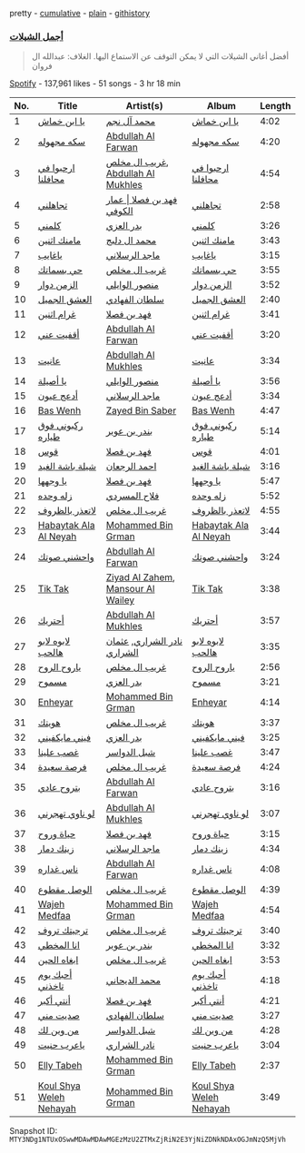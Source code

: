 pretty - [cumulative](/playlists/cumulative/37i9dQZF1DWTZ8jTY8g4MU.md) - [plain](/playlists/plain/37i9dQZF1DWTZ8jTY8g4MU) - [githistory](https://github.githistory.xyz/mackorone/spotify-playlist-archive/blob/main/playlists/plain/37i9dQZF1DWTZ8jTY8g4MU)

### [ أجمل الشيلات](https://open.spotify.com/playlist/37i9dQZF1DWTZ8jTY8g4MU)

> أفضل أغاني الشيلات التي لا يمكن التوقف عن الاستماع اليها\. الغلاف: عبدالله ال فروان

[Spotify](https://open.spotify.com/user/spotify) - 137,961 likes - 51 songs - 3 hr 18 min

| No. | Title | Artist(s) | Album | Length |
|---|---|---|---|---|
| 1 | [‎يا ابن خماش](https://open.spotify.com/track/5poJi9KfMINtm0sZ06nSoD) | [محمد آل نجم](https://open.spotify.com/artist/6XFaew6NT18YAjTawaYaTI) | [‎يا ابن خماش](https://open.spotify.com/album/74qnorGX715jcLNRMmMSds) | 4:02 |
| 2 | [سكه مجهوله](https://open.spotify.com/track/7gjSyunjwABlGVRnqyzmXi) | [Abdullah Al Farwan](https://open.spotify.com/artist/7zjX652bWyemXyFFVhBnch) | [سكه مجهوله](https://open.spotify.com/album/3YwV5Rkiq1ZJrcdXP4bV5M) | 4:20 |
| 3 | [ارحبوا في محافلنا](https://open.spotify.com/track/2a1pjwjBwXjRKtbcxB43t0) | [غريب ال مخلص](https://open.spotify.com/artist/4uiWNcw39r8x9YG4WtoQep), [Abdullah Al Mukhles](https://open.spotify.com/artist/6SdRVw4NGUDFrTbWHXaUbH) | [ارحبوا في محافلنا](https://open.spotify.com/album/1aWnu4kphrgnc6VCmk9Mqc) | 4:54 |
| 4 | [تجاهلني](https://open.spotify.com/track/6KGGBeH3rOopzg40XZ6Ser) | [فهد بن فصلا \| عمار الكوفي](https://open.spotify.com/artist/3kOlunmQrCQNixsuyALR7q) | [تجاهلني](https://open.spotify.com/album/3JD3t04qrQnYYq7mwoSS1F) | 2:58 |
| 5 | [كلمني](https://open.spotify.com/track/4SWldutKma2NvU850zeEkd) | [بدر العزي](https://open.spotify.com/artist/3JgiCW6Za1Pvg0dnz7xsjy) | [كلمني](https://open.spotify.com/album/04aRoZxBPhR6aYvTkC7f6F) | 3:26 |
| 6 | [مامنك اثنين](https://open.spotify.com/track/35EGTBHsIEIfGhxLyAriZy) | [محمد ال دلبج](https://open.spotify.com/artist/5XG8NKC339RvmX5uMkrwT6) | [مامنك اثنين](https://open.spotify.com/album/0IhhAgrgoiOeSHDJwokJzZ) | 3:43 |
| 7 | [ياغايب](https://open.spotify.com/track/0H66amn66zZeVCCXjUTdMS) | [ماجد الرسلاني](https://open.spotify.com/artist/1TrcFvtMbJqhog5XVABHlm) | [ياغايب](https://open.spotify.com/album/48GgeOcOFdhU2bVLLfqyzn) | 3:15 |
| 8 | [حي بسماتك](https://open.spotify.com/track/28jNmt1G200EdfkK2Utn27) | [غريب ال مخلص](https://open.spotify.com/artist/4uiWNcw39r8x9YG4WtoQep) | [حي بسماتك](https://open.spotify.com/album/7bUt6Wh4zVL1aKbRox63Pp) | 3:55 |
| 9 | [الزمن دوار](https://open.spotify.com/track/1CTX0NAUvAZN3X2rUhoqfR) | [منصور الوايلي](https://open.spotify.com/artist/6wgdTtjcI9FJnFJuJz70C4) | [الزمن دوار](https://open.spotify.com/album/2PF6wJILCDKZ8mAHci19Eu) | 3:52 |
| 10 | [العشق الجميل](https://open.spotify.com/track/1E6NxvgjVll87cMrMZPZhq) | [سلطان الفهادي](https://open.spotify.com/artist/2O4xS58wSf51BKELtixdQu) | [العشق الجميل](https://open.spotify.com/album/6hRg311Va2xhZ5PUOiHajd) | 2:40 |
| 11 | [غرام اثنين](https://open.spotify.com/track/2njDH5SC3ETAiGb484I9BR) | [فهد بن فصلا](https://open.spotify.com/artist/7DSLsFX6LgWuz3bJbPNfWg) | [غرام اثنين](https://open.spotify.com/album/05Ypu2Ubz44KiU1FOYfTcV) | 3:41 |
| 12 | [أقفيت عني](https://open.spotify.com/track/3NqFypg1KvwHt1yh2jjquf) | [Abdullah Al Farwan](https://open.spotify.com/artist/7zjX652bWyemXyFFVhBnch) | [أقفيت عني](https://open.spotify.com/album/23sa1SHSAO6y29snCLu9El) | 3:20 |
| 13 | [عانيت](https://open.spotify.com/track/3DroenSNiI6sL5rnIllhMm) | [Abdullah Al Mukhles](https://open.spotify.com/artist/6SdRVw4NGUDFrTbWHXaUbH) | [عانيت](https://open.spotify.com/album/5lWxUg5WofsxuofnaSiXar) | 3:34 |
| 14 | [يا أصيلة](https://open.spotify.com/track/4HqBacXw1IKtaL9eQNhJ12) | [منصور الوايلي](https://open.spotify.com/artist/6wgdTtjcI9FJnFJuJz70C4) | [يا أصيلة](https://open.spotify.com/album/5uBPZ8QDsSL3xaZ6F9Pbws) | 3:56 |
| 15 | [أدعج عيون](https://open.spotify.com/track/3L0rLqS7wCn0qi7D5kgEQ0) | [ماجد الرسلاني](https://open.spotify.com/artist/1TrcFvtMbJqhog5XVABHlm) | [أدعج عيون](https://open.spotify.com/album/5cOcNb7qAXUcskBBe2tk6i) | 3:34 |
| 16 | [Bas Wenh](https://open.spotify.com/track/50b8yDKb6RDZtaxMYN3PUe) | [Zayed Bin Saber](https://open.spotify.com/artist/0TNuRg9zAJbDy4chgGD4Cs) | [Bas Wenh](https://open.spotify.com/album/4esCyXD8PmyQ2ctfE0asUA) | 4:47 |
| 17 | [ركبوني فوق طياره](https://open.spotify.com/track/4DLRpoNORbVCoJDyHAAkQN) | [بندر بن عوير](https://open.spotify.com/artist/3AEPOScEpyXGfeHa3scvkm) | [ركبوني فوق طياره](https://open.spotify.com/album/4z82K4NZ8c5UcZQ2Y3Izyv) | 5:14 |
| 18 | [قوس](https://open.spotify.com/track/0rPpEWXp2XynC2CX1jyGk8) | [فهد بن فصلا](https://open.spotify.com/artist/7DSLsFX6LgWuz3bJbPNfWg) | [قوس](https://open.spotify.com/album/79xWt8UkQRMA0rM1z3BAJR) | 4:01 |
| 19 | [شيلة باشة الغيد](https://open.spotify.com/track/1cpFmgqr8gAX0XDhju3fem) | [احمد الرجعان](https://open.spotify.com/artist/0xGGbhWB0r6qFy00mvn2VS) | [شيلة باشة الغيد](https://open.spotify.com/album/65SWMjnQNZACKRFZIrbnpd) | 3:16 |
| 20 | [يا وجهها](https://open.spotify.com/track/22pv1j3A9If7qKkav4LQTu) | [فهد بن فصلا](https://open.spotify.com/artist/7DSLsFX6LgWuz3bJbPNfWg) | [يا وجهها](https://open.spotify.com/album/5UiBSqN7lz3e3XJ70gqrx8) | 5:47 |
| 21 | [زله وحده](https://open.spotify.com/track/7sjZX9RQ3zY1C925ro4p9H) | [فلاح المسردي](https://open.spotify.com/artist/21Thm4pTSbEQCsFEbausED) | [زله وحده](https://open.spotify.com/album/59TT0Uwjy06Ai5rFXBo7Ll) | 5:52 |
| 22 | [لاتعذر بالظروف](https://open.spotify.com/track/6Zl2iYbn19E3fUBTOINUWO) | [غريب ال مخلص](https://open.spotify.com/artist/4uiWNcw39r8x9YG4WtoQep) | [لاتعذر بالظروف](https://open.spotify.com/album/4hUyuPy4VPjYpVcrwjjmri) | 4:55 |
| 23 | [Habaytak Ala Al Neyah](https://open.spotify.com/track/0xl46usu5ZBufvkdYkuKY1) | [Mohammed Bin Grman](https://open.spotify.com/artist/5uFWoNmwcCxpZSq3RToSGr) | [Habaytak Ala Al Neyah](https://open.spotify.com/album/59qBTIrOfTRjulbO9gyq9e) | 3:44 |
| 24 | [واحشني صوتك](https://open.spotify.com/track/2VRiaExIA3x2AAyp371YWg) | [Abdullah Al Farwan](https://open.spotify.com/artist/7zjX652bWyemXyFFVhBnch) | [واحشني صوتك](https://open.spotify.com/album/22xwq4P9SmJdYV0pdoZRhX) | 3:24 |
| 25 | [Tik Tak](https://open.spotify.com/track/37Dij6t00vGWiebXZBqCtB) | [Ziyad Al Zahem](https://open.spotify.com/artist/6X48LcVZiaJrHUdyhikE08), [Mansour Al Wailey](https://open.spotify.com/artist/0Qij0wHzhhvpitpc9KzX6U) | [Tik Tak](https://open.spotify.com/album/57xSDIcbzJUCalSL79eOzX) | 3:38 |
| 26 | [أحتريك](https://open.spotify.com/track/5FjKhYscQDj7YFFM4uvppR) | [Abdullah Al Mukhles](https://open.spotify.com/artist/6SdRVw4NGUDFrTbWHXaUbH) | [أحتريك](https://open.spotify.com/album/1JxCQVjV6gFjKa29pTX4uR) | 3:57 |
| 27 | [لابوه لابو هالحب](https://open.spotify.com/track/5XebGkoQ956PgZOX2YQB2v) | [نادر الشراري](https://open.spotify.com/artist/6TO4yttkJH47KzzQEQXTKm), [عثمان الشراري](https://open.spotify.com/artist/0YsNrTZe7uAUGwdPmLPNgT) | [لابوه لابو هالحب](https://open.spotify.com/album/61wffZ8ddJ6YQdY7os9PWp) | 3:35 |
| 28 | [ياروح الروح](https://open.spotify.com/track/2mdLayaVobaBpMFbbecPXC) | [غريب ال مخلص](https://open.spotify.com/artist/4uiWNcw39r8x9YG4WtoQep) | [ياروح الروح](https://open.spotify.com/album/5dTsNHlqR9RWphiGRawNgY) | 2:56 |
| 29 | [مسموح](https://open.spotify.com/track/47vhMaoRykFM1C4HspBXG0) | [بدر العزي](https://open.spotify.com/artist/3JgiCW6Za1Pvg0dnz7xsjy) | [مسموح](https://open.spotify.com/album/2sE39ge2pRfWG4UGdaqd0Q) | 3:21 |
| 30 | [Enheyar](https://open.spotify.com/track/5b5zrTUzRp5KJOoL2OQIgO) | [Mohammed Bin Grman](https://open.spotify.com/artist/5uFWoNmwcCxpZSq3RToSGr) | [Enheyar](https://open.spotify.com/album/0Vc6YHz9gYi7XibM8GJiw9) | 4:14 |
| 31 | [هويتك](https://open.spotify.com/track/2wCwMq1udMs7TbMpFg13D2) | [غريب ال مخلص](https://open.spotify.com/artist/4uiWNcw39r8x9YG4WtoQep) | [هويتك](https://open.spotify.com/album/2OX0k9xbA3TaBCL5NWl3mN) | 3:37 |
| 32 | [فيني مايكفيني](https://open.spotify.com/track/5np7Iyt9i8EDmKSpSVJR58) | [بدر العزي](https://open.spotify.com/artist/3JgiCW6Za1Pvg0dnz7xsjy) | [فيني مايكفيني](https://open.spotify.com/album/3x0qCf5FPJ96XQS1X4xUvt) | 3:25 |
| 33 | [غصب علينا](https://open.spotify.com/track/6yNbgI21IGouhgPQ5UkrA3) | [شبل الدواسر](https://open.spotify.com/artist/2Nr9HFrird38vSsf663IR3) | [غصب علينا](https://open.spotify.com/album/6yw58FnheKdVDaPYsvyTJd) | 3:47 |
| 34 | [فرصة سعيدة](https://open.spotify.com/track/7BVm5vLbEhLPWJJ58UGMRk) | [غريب ال مخلص](https://open.spotify.com/artist/4uiWNcw39r8x9YG4WtoQep) | [فرصة سعيدة](https://open.spotify.com/album/3UBchXbtssuqRgB3Ur6ZZw) | 4:24 |
| 35 | [بتروح عادي](https://open.spotify.com/track/5EV02yzvrRIECmP67v53Do) | [Abdullah Al Farwan](https://open.spotify.com/artist/7zjX652bWyemXyFFVhBnch) | [بتروح عادي](https://open.spotify.com/album/4RPceVZW72FOh9mo7oXLPB) | 3:16 |
| 36 | [لو ناوي تهجرني](https://open.spotify.com/track/3mmmTQYSWVkPKW6vDOnczU) | [Abdullah Al Mukhles](https://open.spotify.com/artist/6SdRVw4NGUDFrTbWHXaUbH) | [لو ناوي تهجرني](https://open.spotify.com/album/6Gg45Odg9uvMO0ZK9VBaAY) | 3:07 |
| 37 | [حياة وروح](https://open.spotify.com/track/4zEEvdJ6LEm2qMxeLg1kMI) | [فهد بن فصلا](https://open.spotify.com/artist/7DSLsFX6LgWuz3bJbPNfWg) | [حياة وروح](https://open.spotify.com/album/0TJIwfyGTMec9Bs9pcs2f1) | 3:15 |
| 38 | [زينك دمار](https://open.spotify.com/track/5G9l3hXgO5ajf2LW2FUmLK) | [ماجد الرسلاني](https://open.spotify.com/artist/1TrcFvtMbJqhog5XVABHlm) | [زينك دمار](https://open.spotify.com/album/7rp8YBgnlomjYRbdRW77Wg) | 4:34 |
| 39 | [ناس غداره](https://open.spotify.com/track/25g7LLrHMwaFFl9kfOJtwi) | [Abdullah Al Farwan](https://open.spotify.com/artist/7zjX652bWyemXyFFVhBnch) | [ناس غداره](https://open.spotify.com/album/26f39nh2u5lNJEuiSF96fx) | 4:08 |
| 40 | [الوصل مقطوع](https://open.spotify.com/track/2fPCXvO40Yl12NPsE6xsVC) | [غريب ال مخلص](https://open.spotify.com/artist/4uiWNcw39r8x9YG4WtoQep) | [الوصل مقطوع](https://open.spotify.com/album/1ymFv5EHkfSK52jso4HnxB) | 4:39 |
| 41 | [Wajeh Medfaa](https://open.spotify.com/track/4oF5qZ5OtPnfeLoceMmtxx) | [Mohammed Bin Grman](https://open.spotify.com/artist/5uFWoNmwcCxpZSq3RToSGr) | [Wajeh Medfaa](https://open.spotify.com/album/5iPXD7xOxkJN2HqasEAiJR) | 4:54 |
| 42 | [ترجيتك تروف](https://open.spotify.com/track/0l2FJkdpDbobPPDbDaBNR5) | [غريب ال مخلص](https://open.spotify.com/artist/4uiWNcw39r8x9YG4WtoQep) | [ترجيتك تروف](https://open.spotify.com/album/6Q6KwCFvr6vpAx7a0Ba1gU) | 3:40 |
| 43 | [انا المخطي](https://open.spotify.com/track/3JzpfzTYzuu8ht2l62fhr1) | [بندر بن عوير](https://open.spotify.com/artist/3AEPOScEpyXGfeHa3scvkm) | [انا المخطي](https://open.spotify.com/album/0iy88of5hWokaz8lg6UfBW) | 3:32 |
| 44 | [ابغاه الحين](https://open.spotify.com/track/5PU7FkNMWhVfBWrY2PCKRw) | [غريب ال مخلص](https://open.spotify.com/artist/4uiWNcw39r8x9YG4WtoQep) | [ابغاه الحين](https://open.spotify.com/album/3pccDVrduMom4y99HiIJEL) | 3:53 |
| 45 | [أحبك يوم تاخذني](https://open.spotify.com/track/4eLMkrYnqxRGmNSchxoGy6) | [محمد الديحاني](https://open.spotify.com/artist/4omgo2tmAfhkk3hizsuHzb) | [أحبك يوم تاخذني](https://open.spotify.com/album/2wd6hOMXwP04aZU1cb9GCy) | 4:18 |
| 46 | [أنتي أكبر](https://open.spotify.com/track/4Dyv4PULciAiylUZDaAZ44) | [فهد بن فصلا](https://open.spotify.com/artist/7DSLsFX6LgWuz3bJbPNfWg) | [أنتي أكبر](https://open.spotify.com/album/7asaCaeTkHpEKP1ALcFace) | 4:21 |
| 47 | [صديت مني](https://open.spotify.com/track/2QBbWw5fFAElRWyqnZ07Wj) | [سلطان الفهادي](https://open.spotify.com/artist/2O4xS58wSf51BKELtixdQu) | [صديت مني](https://open.spotify.com/album/0gyBt500cAV6CeFbbtfWa3) | 3:27 |
| 48 | [من وين لك](https://open.spotify.com/track/3pmg5RPTBFLPHFE3LIAouB) | [شبل الدواسر](https://open.spotify.com/artist/2Nr9HFrird38vSsf663IR3) | [من وين لك](https://open.spotify.com/album/6jTqc67zbsEmDuaGNjFmJ1) | 4:28 |
| 49 | [ياعرب حنيت](https://open.spotify.com/track/1szjUAlwmyS5cCrz7yaoCf) | [نادر الشراري](https://open.spotify.com/artist/6TO4yttkJH47KzzQEQXTKm) | [ياعرب حنيت](https://open.spotify.com/album/4IcitKb3SkUlfaqGKEvO70) | 3:04 |
| 50 | [Elly Tabeh](https://open.spotify.com/track/5ufm6qAEgQW5rHFHsCipnt) | [Mohammed Bin Grman](https://open.spotify.com/artist/5uFWoNmwcCxpZSq3RToSGr) | [Elly Tabeh](https://open.spotify.com/album/0VBlLnPK8yiqZi9LPMvoIF) | 2:37 |
| 51 | [Koul Shya Weleh Nehayah](https://open.spotify.com/track/3V5UpDdPUZdGKSgaaDFKpr) | [Mohammed Bin Grman](https://open.spotify.com/artist/5uFWoNmwcCxpZSq3RToSGr) | [Koul Shya Weleh Nehayah](https://open.spotify.com/album/6YpmIaqZ9iD4gVVenm6oAE) | 3:49 |

Snapshot ID: `MTY3NDg1NTUxOSwwMDAwMDAwMGEzMzU2ZTMxZjRiN2E3YjNiZDNkNDAxOGJmNzQ5MjVh`
